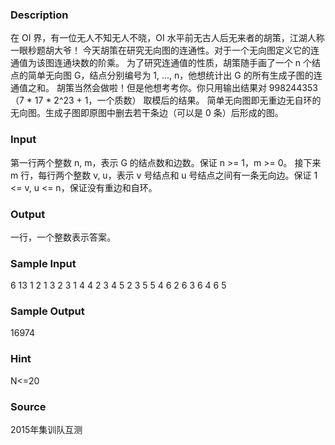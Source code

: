 
### Description
在 OI 界，有一位无人不知无人不晓，OI 水平前无古人后无来者的胡策，江湖人称一眼秒题胡大爷！
今天胡策在研究无向图的连通性。对于一个无向图定义它的连通值为该图连通块数的阶乘。
为了研究连通值的性质，胡策随手画了一个 n 个结点的简单无向图 G，结点分别编号为 1, ..., n，他想统计出 G 的所有生成子图的连通值之和。
胡策当然会做啦！但是他想考考你。你只用输出结果对 998244353 （7 * 17 * 2^23 + 1，一个质数） 取模后的结果。
简单无向图即无重边无自环的无向图。生成子图即原图中删去若干条边（可以是 0 条）后形成的图。


### Input
第一行两个整数 n, m，表示 G 的结点数和边数。保证 n >= 1，m >= 0。
接下来 m 行，每行两个整数 v, u，表示 v 号结点和 u 号结点之间有一条无向边。保证 1 <= v, u <= n，保证没有重边和自环。


### Output
一行，一个整数表示答案。


### Sample Input
6 13
1 2
1 3
2 3
1 4
4 2
3 4
5 2
3 5
5 4
6 2
6 3
6 4
6 5
### Sample Output
16974
### Hint
N<=20

### Source
2015年集训队互测